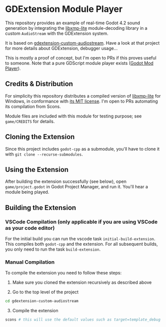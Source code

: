 # GDExtension Module Player

This repository provides an example of real-time Godot 4.2 sound generation by integrating the [libxmp-lite](https://github.com/libxmp/libxmp/tree/master/lite) module-decoding library in a custom `AudioStream` with the GDExtension system.

It is based on [gdextension-custom-audiostream](https://github.com/oparisy/gdextension-custom-audiostream). Have a look at that project for more details about GDExtension, debugger usage...

This is mostly a proof of concept, but I'm open to PRs if this proves useful to someone. Note that a pure GDScript module player exists ([Godot Mod Player](https://godotengine.org/asset-library/asset/841)).

## Credits & Distribution
For simplicity this repository distributes a compiled version of [libxmp-lite](https://github.com/libxmp/libxmp/tree/master/lite) for Windows, in conformance with [its MIT license](https://github.com/libxmp/libxmp/blob/master/README). I'm open to PRs automating its compilation from Scons.

Module files are included with this module for testing purpose; see `game/CREDITS` for details.

## Cloning the Extension
Since this project includes `godot-cpp` as a submodule, you'll have to clone it with `git clone --recurse-submodules`.

## Using the Extension
After building the extension successfully (see below), open `game/project.godot` in Godot Project Manager, and run it. You'll hear a module being played.

## Building the Extension

### VSCode Compilation (only applicable if you are using VSCode as your code editor)
For the initial build you can run the vscode task `initial-build-extension`. This compiles both `godot-cpp` and the extension. For all subsequent builds, you only need to run the task `build-extension`.

### Manual Compilation

To compile the extension you need to follow these steps:

1. Make sure you cloned the extension recursively as described above

2. Go to the top level of the project
```bash
cd gdextension-custom-audiostream
```

3. Compile the extension
```bash
scons # this will use the default values such as target=template_debug
```
